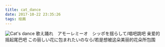 ```yaml
---
title: cat_dance
date: 2017-10-22 23:35:26
tags: 绘画
---
```

![Cat's dance](http://img1.zain.red/10.22/1.jpg)
歌え踊れ　アモーレミーオ　シッポを揺らして/唱吧跳吧 亲爱的 摇起尾巴吧
この丽しい花に包まれたいのなら/若是想被这朵美丽的花朵所包围
